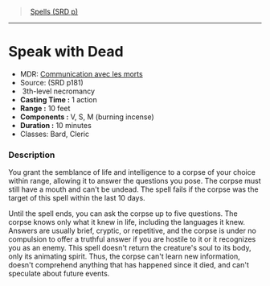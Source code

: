﻿---
!SpellVO
Level: 3
Type: necromancy
CastingTime: 1 action
Range: 10 feet
Components: V, S, M (burning incense)
Duration: 10 minutes
Classes: Bard, Cleric
Id: spells_vo.md#speak-with-dead
ParentLink: spells_vo.md#spells-srd-p
Name: Speak with Dead
ParentName: Spells (SRD p)
NameLevel: 1
AltName: '[Communication avec les morts](hd_spells_communication_avec_les_morts.md)'
Source: (SRD p181)
Attributes: {}
---
> [Spells (SRD p)](srd_spells.md)

---

# Speak with Dead

- MDR: [Communication avec les morts](hd_spells_communication_avec_les_morts.md)
- Source: (SRD p181)
-  3th-level necromancy
- **Casting Time :** 1 action
- **Range :** 10 feet
- **Components :** V, S, M (burning incense)
- **Duration :** 10 minutes
- Classes: Bard, Cleric

### Description

You grant the semblance of life and intelligence to a corpse of your choice within range, allowing it to answer the questions you pose. The corpse must still have a mouth and can't be undead. The spell fails if the corpse was the target of this spell within the last 10 days.

Until the spell ends, you can ask the corpse up to five questions. The corpse knows only what it knew in life, including the languages it knew. Answers are usually brief, cryptic, or repetitive, and the corpse is under no compulsion to offer a truthful answer if you are hostile to it or it recognizes you as an enemy. This spell doesn't return the creature's soul to its body, only its animating spirit. Thus, the corpse can't learn new information, doesn't comprehend anything that has happened since it died, and can't speculate about future events.

